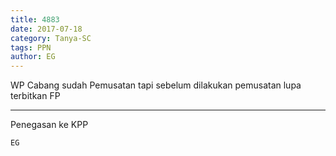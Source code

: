 ```yaml
---
title: 4883
date: 2017-07-18
category: Tanya-SC
tags: PPN
author: EG
---
```


WP Cabang sudah Pemusatan tapi sebelum dilakukan pemusatan lupa terbitkan FP

---

Penegasan ke KPP

`EG`
